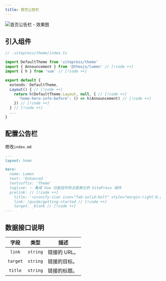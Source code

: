 ```yaml
---
title: 首页公告栏
---
```


![首页公告栏 - 效果图](https://i.theojs.cn/docs/202411071152313.png)

## 引入组件

```ts
// .vitepress/theme/index.ts

import DefaultTheme from 'vitepress/theme'
import { Announcement } from '@theojs/lumen' // [!code ++]
import { h } from 'vue' // [!code ++]

export default {
  extends: DefaultTheme,
  Layout() { // [!code ++]
    return h(DefaultTheme.Layout, null, { // [!code ++]
      'home-hero-info-before': () => h(Announcement) // [!code ++]
    }) // [!code ++]
  } // [!code ++]
  ...
}
```

## 配置公告栏

修改`index.md`

```md
---
layout: home

hero:
  name: Lumen
  text: 'Enhanced '
  textsuffix: 'Theme'
  tagline: ✨ 集成 Vue 功能组件和主题美化的 VitePress 插件
  prelink: // [!code ++]
    title: '<iconify-icon icon="fa6-solid:bolt" style="margin-right:0.25rem;color:#63E6BE;"></iconify-icon> 快速开始 <p>pnpm add @theojs/lumen</p>' // [!code ++]
    link: /guide/getting-started // [!code ++]
    target: _blank // [!code ++]
---
```

## 数据接口说明

|   字段   |   类型   | 描述                                          |
| :------: | :------: | --------------------------------------------- |
|  `link`  | `string` | 链接的 URL。                                  |
| `target` | `string` | <Badge type="tip" text="可选" /> 链接的目标。 |
| `title`  | `string` | 链接的标题。                                  |
